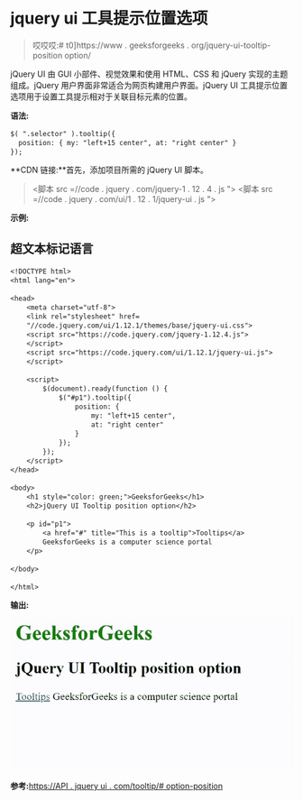 # jquery ui 工具提示位置选项

> 哎哎哎:# t0]https://www . geeksforgeeks . org/jquery-ui-tooltip-position option/

jQuery UI 由 GUI 小部件、视觉效果和使用 HTML、CSS 和 jQuery 实现的主题组成。jQuery 用户界面非常适合为网页构建用户界面。jQuery UI 工具提示位置选项用于设置工具提示相对于关联目标元素的位置。

**语法:**

```
$( ".selector" ).tooltip({
  position: { my: "left+15 center", at: "right center" }
});
```

**CDN 链接:**首先，添加项目所需的 jQuery UI 脚本。

> <link rel="”stylesheet”" href="”//code.jquery.com/ui/1.12.1/themes/smoothness/jquery-ui.css”">
> <脚本 src =//code . jquery . com/jquery-1 . 12 . 4 . js "></脚本>
> <脚本 src =//code . jquery . com/ui/1 . 12 . 1/jquery-ui . js "></脚本>

**示例:**

## 超文本标记语言

```
<!DOCTYPE html>
<html lang="en">

<head>
    <meta charset="utf-8">
    <link rel="stylesheet" href=
    "//code.jquery.com/ui/1.12.1/themes/base/jquery-ui.css">
    <script src="https://code.jquery.com/jquery-1.12.4.js">
    </script>
    <script src="https://code.jquery.com/ui/1.12.1/jquery-ui.js">
    </script>

    <script>
        $(document).ready(function () {
            $("#p1").tooltip({
                position: {
                    my: "left+15 center",
                    at: "right center"
                }
            });
        });
    </script>
</head>

<body>
    <h1 style="color: green;">GeeksforGeeks</h1>
    <h2>jQuery UI Tooltip position option</h2>

    <p id="p1">
        <a href="#" title="This is a tooltip">Tooltips</a>
        GeeksforGeeks is a computer science portal
    </p>

</body>

</html>
```

**输出:**

![](img/141b3d0dd81dab9d7dabcab38d119fe2.png)

**参考:**[https://API . jquery ui . com/tooltip/# option-position](https://api.jqueryui.com/tooltip/#option-position)
